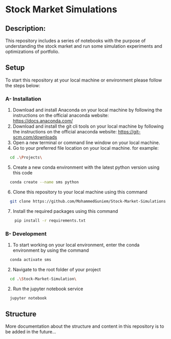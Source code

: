 # Stock Market Simulations

## Description:
This repository includes a series of notebooks with the purpose of understanding the stock market and run some simulation experiments and optimizations of portfolio.

## Setup
To start this repository at your local machine or environment please follow the steps below:

### A- Installation
  1) Download and install Anaconda on your local machine by following the instructions on the official anaconda website: https://docs.anaconda.com/
  2) Download and install the git cli tools on your local machine by following the instructions on the official anaconda website: https://git-scm.com/downloads
  3) Open a new terminal or command line window on your local machine.
  4) Go to your preferred file location on your local machine. for example:
  ```sh
    cd .\Projects\
  ```
  5) Create a new conda environment with the latest python version using this code
  ```sh
    conda create --name sms python
  ```
  6) Clone this repository to your local machine using this command
  ```sh
    git clone https://github.com/MohammedGuniem/Stock-Market-Simulations.git
  ```
  7) Install the required packages using this command
  ```sh
      pip install -r requirements.txt
  ```

### B- Development
  1) To start working on your local environment, enter the conda environment by using the command
  ```sh
    conda activate sms
  ```
  2) Navigate to the root folder of your project
  ```sh
    cd .\Stock-Market-Simulation\
  ```
  2) Run the jupyter notebook service
  ```sh
    jupyter notebook
  ```

## Structure
More documentation about the structure and content in this repository is to be added in the future... 